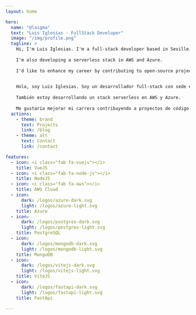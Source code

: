 ```yaml
---
layout: home

hero:
  name: "@laigma"
  text: "Luis Iglesias · FullStack Developer"
  image: "/img/profile.png"
  tagline: >
    Hi, I'm Luis Iglesias. I'm a full-stack developer based in Seville, Spain, experienced in VueJS and NodeJS frameworks. 
    
    I'm also developing a serverless stack in AWS and Azure. 
    
    I'd like to enhance my career by contributing to open-source projects through this site.
    

    Hola, soy Luis Iglesias. Soy un desarrollador full-stack con sede en Sevilla, España, con experiencia en los frameworks VueJS y NodeJS. 
    
    También estoy desarrollando un stack serverless en AWS y Azure. 
    
    Me gustaría mejorar mi carrera contribuyendo a proyectos de código abierto a través de este sitio.
  actions:
    - theme: brand
      text: Projects
      link: /blog
    - theme: alt
      text: Contact
      link: /contact

features:
  - icon: <i class="fab fa-vuejs"></i>
    title: VueJS
  - icon: <i class="fab fa-node-js"></i>
    title: NodeJS
  - icon: <i class="fab fa-aws"></i> 
    title: AWS Cloud
  - icon: 
      dark: /logos/azure-dark.svg
      light: /logos/azure-light.svg
    title: Azure
  - icon: 
      dark: /logos/postgres-dark.svg
      light: /logos/postgres-light.svg
    title: PostgreSQL
  - icon: 
      dark: /logos/mongodb-dark.svg
      light: /logos/mongodb-light.svg
    title: MongoDB
  - icon:
      dark: /logos/vitejs-dark.svg
      light: /logos/vitejs-light.svg
    title: ViteJS
  - icon:
      dark: /logos/fastapi-dark.svg
      light: /logos/fastapi-light.svg
    title: FastApi

---
```

